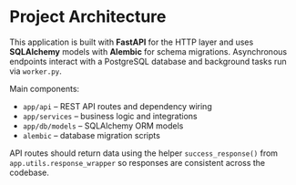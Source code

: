 # Project Architecture

This application is built with **FastAPI** for the HTTP layer and uses
**SQLAlchemy** models with **Alembic** for schema migrations.  Asynchronous
endpoints interact with a PostgreSQL database and background tasks run via
`worker.py`.

Main components:

- `app/api` – REST API routes and dependency wiring
- `app/services` – business logic and integrations
- `app/db/models` – SQLAlchemy ORM models
- `alembic` – database migration scripts

API routes should return data using the helper
`success_response()` from `app.utils.response_wrapper` so responses are
consistent across the codebase.
